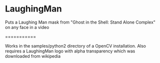 LaughingMan
===========

Puts a Laughing Man mask from "Ghost in the Shell: Stand Alone Complex" on any face in a video

===========

Works in the samples/python2 directory of a OpenCV installation. 
Also requires a LaughingMan logo with alpha transparency which was downloaded from wikipedia
